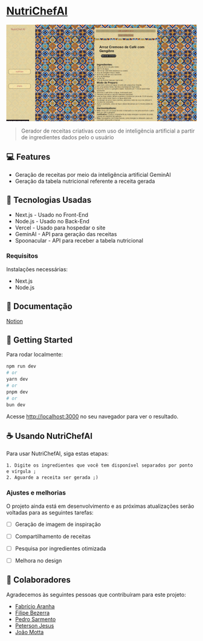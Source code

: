 # [NutriChefAI](https://nutri-chef-ai-beta.vercel.app)

<img src="public/images/imagem_demonstração.jpg" alt="imagem demonstração">

> Gerador de receitas criativas com uso de inteligência artificial a partir de ingredientes dados pelo o usuário

## 💻 Features

- Geração de receitas por meio da inteligência artificial GeminAI
- Geração da tabela nutricional referente a receita gerada

## 💾 Tecnologias Usadas

* Next.js - Usado no Front-End
* Node.js - Usado no Back-End
* Vercel - Usado para hospedar o site
* GeminAI - API para geração das receitas
* Spoonacular - API para receber a tabela nutricional

### Requisitos

Instalações necessárias:
- Next.js
- Node.js

## 📄 Documentação

[Notion](https://www.notion.so/1590783275138090b2d2f478101145fa?v=1590783275138017a4a0000c3647d569&pvs=4)

## 🚀 Getting Started

Para rodar localmente:

```bash
npm run dev
# or
yarn dev
# or
pnpm dev
# or
bun dev
```

Acesse [http://localhost:3000](http://localhost:3000) no seu navegador para ver o resultado.

## ☕ Usando NutriChefAI

Para usar NutriChefAI, siga estas etapas:

```
1. Digite os ingredientes que você tem disponível separados por ponto e vírgula ;
2. Aguarde a receita ser gerada ;)
```

### Ajustes e melhorias

O projeto ainda está em desenvolvimento e as próximas atualizações serão voltadas para as seguintes tarefas:

- [ ] Geração de imagem de inspiração
- [ ] Compartilhamento de receitas
- [ ] Pesquisa por ingredientes otimizada
- [ ] Melhora no design


## 🤝 Colaboradores

Agradecemos às seguintes pessoas que contribuíram para este projeto:

- [Fabrício Aranha <fa3>](https://github.com/Faranha300)
- [Filipe Bezerra <fbms>](https://github.com/BezerraFilipe)
- [Pedro Sarmento <phsp>](https://github.com/PedroSarment)
- [Peterson Jesus <pjfm>](https://github.com/Petersonnave)
- [João Motta <jmsm3>](https://github.com/jmsmotta)
